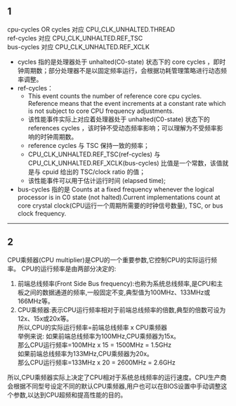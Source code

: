 ## 1   
cpu-cycles OR cycles 对应 CPU_CLK_UNHALTED.THREAD   
ref-cycles 对应 CPU_CLK_UNHALTED.REF_TSC   
bus-cycles 对应 CPU_CLK_UNHALTED.REF_XCLK

- cycles 指的是处理器处于 unhalted(C0-state) 状态下的 core cycles ，即时钟周期数；部分处理器不是以固定频率运行，会根据功耗管理策略进行动态频率调整。
- ref-cycles：
    - This event counts the number of reference core cpu cycles. Reference means that the event increments at a constant rate which is not subject to core CPU frequency adjustments.  
    - 该性能事件实际上对应着处理器处于 unhalted(C0-state) 状态下的 references cycles ，该时钟不受动态频率影响；可以理解为不受频率影响的时钟周期数。
    - reference cycles 与 TSC 保持一致的频率；
    - CPU_CLK_UNHALTED.REF_TSC(ref-cycles) 与 CPU_CLK_UNHALTED.REF_XCLK(bus-cycles) 比值是一个常数，该值就是与 cpuid 给出的 TSC/clock ratio 的值；
    - 该性能事件可以用于估计运行时间 (elapsed time);
- bus-cycles 指的是 Counts at a fixed frequency whenever the logical processor is in C0 state (not halted).Current implementations count at core crystal clock(CPU运行一个周期所需要的时钟信号数量), TSC, or bus clock frequency.

----------------



## 2
CPU乘频器(CPU multiplier)是CPU的一个重要参数,它控制CPU的实际运行频率。
CPU的运行频率是由两部分决定的:
1. 前端总线频率(Front Side Bus frequency):也称为系统总线频率,是CPU和主板之间的数据通道的频率,一般固定不变,典型值为100MHz、133MHz或166MHz等。
2. CPU乘频器:表示CPU运行频率相对于前端总线频率的倍数,典型的倍数可设为12x、15x或20x等。   
所以,CPU的实际运行频率=前端总线频率 x CPU乘频器   
    举例来说:
        如果前端总线频率为100MHz,CPU乘频器为15x。   
        那么CPU运行频率=100MHz x 15 = 1500MHz = 1.5GHz   
        如果前端总线频率为133MHz,CPU乘频器为20x。   
        那么CPU运行频率=133MHz x 20 = 2600MHz = 2.6GHz   

所以,CPU乘频器实际上决定了CPU相对于系统总线频率的运行速度。CPU生产商会根据不同型号设定不同的默认CPU乘频器,用户也可以在BIOS设置中手动调整这个参数,以达到CPU超频和提高性能的目的。